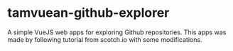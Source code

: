 # tamvuean-github-explorer

A simple VueJS web apps for exploring Github repositories.
This apps was made by following tutorial from scotch.io with some modifications.
